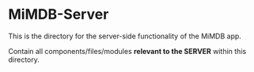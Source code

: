 # MiMDB-Server

This is the directory for the server-side functionality of the MiMDB app.

Contain all components/files/modules **relevant to the SERVER** within this directory.
